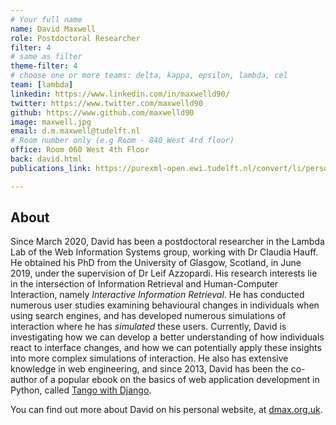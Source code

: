 ```yaml
---
# Your full name 
name: David Maxwell
role: Postdoctoral Researcher
filter: 4
# same as filter
theme-filter: 4
# choose one or more teams: delta, kappa, epsilon, lambda, cel
team: [lambda]
linkedin: https://www.linkedin.com/in/maxwelld90/
twitter: https://www.twitter.com/maxwelld90
github: https://www.github.com/maxwelld90
image: maxwell.jpg
email: d.m.maxwell@tudelft.nl
# Room number only (e.g Room - 840 West 4rd floor)
office: Room 060 West 4th Floor
back: david.html
publications_link: https://purexml-open.ewi.tudelft.nl/convert/li/persons/2a59c370-4eb4-4b49-9b84-7a56e484bfba

---
```


## About
Since March 2020, David has been a postdoctoral researcher in the Lambda Lab of the Web Information Systems group, working with Dr Claudia Hauff. He obtained his PhD from the University of Glasgow, Scotland, in June 2019, under the supervision of Dr Leif Azzopardi. His research interests lie in the intersection of Information Retrieval and Human-Computer Interaction, namely *Interactive Information Retrieval*. He has conducted numerous user studies examining behavioural changes in individuals when using search engines, and has developed numerous simulations of interaction where he has *simulated* these users. Currently, David is investigating how we can develop a better understanding of how individuals react to interface changes, and how we can potentially apply these insights into more complex simulations of interaction. He also has extensive knowledge in web engineering, and since 2013, David has been the co-author of a popular ebook on the basics of web application development in Python, called [Tango with Django](https://www.tangowithdjango.com). 

You can find out more about David on his personal website, at [dmax.org.uk](https://www.dmax.org.uk).

